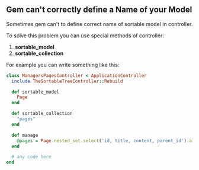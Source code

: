 ## Gem can't correctly define a Name of your Model

Sometimes gem can't to define correct name of sortable model in controller.

To solve this problem you can use special methods of controller:

1. **sortable_model**
2. **sortable_collection**

For example you can write something like this:

``` ruby
class ManagersPagesController < ApplicationController
  include TheSortableTreeController::Rebuild

  def sortable_model
    Page
  end

  def sortable_collection
    "pages"
  end

  def manage
    @pages = Page.nested_set.select('id, title, content, parent_id').all
  end

  # any code here
end
```